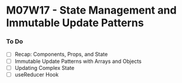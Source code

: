 # M07W17 - State Management and Immutable Update Patterns

### To Do

- [ ] Recap: Components, Props, and State
- [ ] Immutable Update Patterns with Arrays and Objects
- [ ] Updating Complex State
- [ ] useReducer Hook
